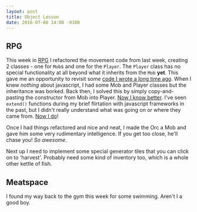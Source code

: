 ```yaml
---
layout: post
title: Object Lesson
date: 2016-07-08 14:00 -0100
---
```


## RPG

This week in [RPG][RPG] I refactored the movement code from last week, creating 2 classes - one for `Mob`s and one for the `Player`. The `Player` class has no special functionality at all beyond what it inherits from the `Mob` **yet**. This gave me an opportunity to revisit some [code I wrote a long time ago][ROUGE]. When I knew *nothing* about javascript, I had some Mob and Player classes but the inheritance was borked. Back then, I solved this by simply copy-and-pasting the constructor from Mob into Player. [Now I know better][SO]. I've seen `extend()` functions during my brief flirtation with javascript frameworks in the past, but I didn't really understand what was going on or where they came from. [Now I do][RPGREPO]!

Once I had things refactored and nice and neat, I made the Orc a Mob and gave him some very rudimentary intelligence. If you get too close, he'll chase you! *So awesome*.

Next up I need to implement some special generator tiles that you can click on to 'harvest'. Probably need some kind of inventory too, which is a whole other kettle of fish.

[RPG]: http://www.subdimension.co.uk/RPG/
[GLIXL]: https://github.com/MalphasWats/glixl
[RPGREPO]: https://github.com/MalphasWats/RPG
[ROUGE]: https://github.com/MalphasWats/Rouge
[SO]: http://stackoverflow.com/questions/4152931/javascript-inheritance-call-super-constructor-or-use-prototype-chain


## Meatspace

I found my way back to the gym this week for some swimming. Aren't I a good boy.